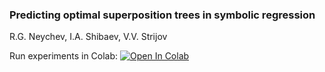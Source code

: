 ### Predicting optimal superposition trees in symbolic regression
R.G. Neychev,  I.A. Shibaev, V.V. Strijov

Run experiments in Colab:
[![Open In Colab](https://colab.research.google.com/assets/colab-badge.svg)]()
